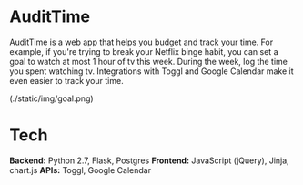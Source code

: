# AuditTime
AuditTime is a web app that helps you budget and track your time. For example,
if you're trying to break your Netflix binge habit, you can set a goal to 
watch at most 1 hour of tv this week. During the week, log the time you 
spent watching tv. Integrations with Toggl and Google Calendar make it even 
easier to track your time.

(./static/img/goal.png)

# Tech
**Backend:** Python 2.7, Flask, Postgres
**Frontend:** JavaScript (jQuery), Jinja, chart.js
**APIs:** Toggl, Google Calendar